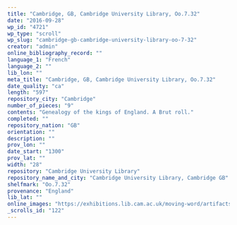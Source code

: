 ```yaml
---
title: "Cambridge, GB, Cambridge University Library, Oo.7.32"
date: "2016-09-28"
wp_id: "4721"
wp_type: "scroll"
wp_slug: "cambridge-gb-cambridge-university-library-oo-7-32"
creator: "admin"
online_bibliography_record: ""
language_1: "French"
language_2: ""
lib_lon: ""
meta_title: "Cambridge, GB, Cambridge University Library, Oo.7.32"
date_quality: "ca"
length: "597"
repository_city: "Cambridge"
number_of_pieces: "9"
contents: "Genealogy of the kings of England. A Brut roll."
completed: ""
repository_nation: "GB"
orientation: ""
description: ""
prov_lon: ""
date_start: "1300"
prov_lat: ""
width: "28"
repository: "Cambridge University Library"
repository_name_and_city: "Cambridge University Library, Cambridge GB"
shelfmark: "Oo.7.32"
provenance: "England"
lib_lat: ""
online_images: "https://exhibitions.lib.cam.ac.uk/moving-word/artifacts/cul-msoo-7-32-table-of-descent-of-english-kings/"
_scrolls_id: "122"
---
```



